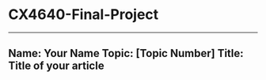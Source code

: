 # CX4640-Final-Project

---
Name: Your Name
Topic: [Topic Number]
Title: Title of your article
----

